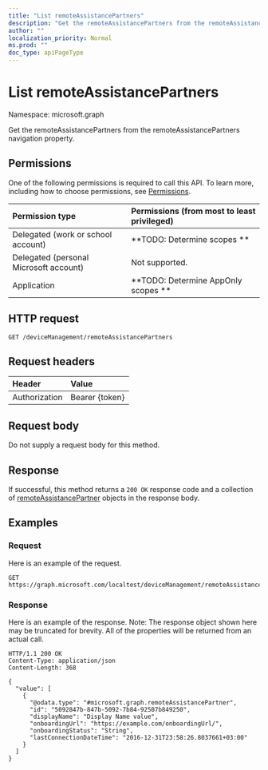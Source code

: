 ```yaml
---
title: "List remoteAssistancePartners"
description: "Get the remoteAssistancePartners from the remoteAssistancePartners navigation property."
author: ""
localization_priority: Normal
ms.prod: ""
doc_type: apiPageType
---
```


# List remoteAssistancePartners

Namespace: microsoft.graph

Get the remoteAssistancePartners from the remoteAssistancePartners navigation property.

## Permissions
One of the following permissions is required to call this API. To learn more, including how to choose permissions, see [Permissions](/concepts/permissions-reference.md).

|Permission type|Permissions (from most to least privileged)|
|:---|:---|
|Delegated (work or school account)|**TODO: Determine scopes **|
|Delegated (personal Microsoft account)|Not supported.|
|Application|**TODO: Determine AppOnly scopes **|

## HTTP request
<!-- {
  "blockType": "ignored"
}
-->
``` http
GET /deviceManagement/remoteAssistancePartners
```

## Request headers
|Header|Value|
|:---|:---|
|Authorization|Bearer {token}|

## Request body
Do not supply a request body for this method.

## Response
If successful, this method returns a `200 OK` response code and a collection of [remoteAssistancePartner](../resources/remoteassistancepartner.md) objects in the response body.

## Examples

### Request
Here is an example of the request.
<!-- {
  "blockType": "request",
  "name": "get_remoteassistancepartner"
}
-->
``` http
GET https://graph.microsoft.com/localtest/deviceManagement/remoteAssistancePartners
```

### Response
Here is an example of the response. Note: The response object shown here may be truncated for brevity. All of the properties will be returned from an actual call.
<!-- {
  "blockType": "response",
  "truncated": true,
  "@odata.type": "collection(microsoft.graph.remoteassistancepartner)"
}
-->
``` http
HTTP/1.1 200 OK
Content-Type: application/json
Content-Length: 368

{
  "value": [
    {
      "@odata.type": "#microsoft.graph.remoteAssistancePartner",
      "id": "5092847b-847b-5092-7b84-92507b849250",
      "displayName": "Display Name value",
      "onboardingUrl": "https://example.com/onboardingUrl/",
      "onboardingStatus": "String",
      "lastConnectionDateTime": "2016-12-31T23:58:26.8037661+03:00"
    }
  ]
}
```

